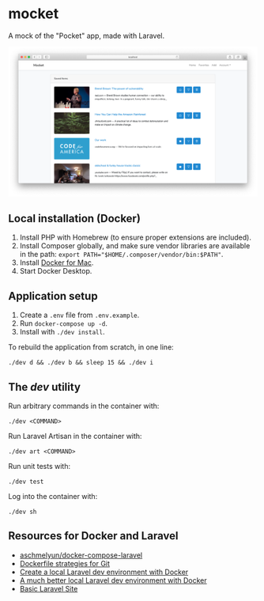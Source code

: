 # mocket

A mock of the "Pocket" app, made with Laravel.

![image](image.png)

## Local installation (Docker)

1. Install PHP with Homebrew (to ensure proper extensions are included).
2. Install Composer globally, and make sure vendor libraries are available in the path: `export PATH="$HOME/.composer/vendor/bin:$PATH"`.
3. Install [Docker for Mac](https://docs.docker.com/docker-for-mac/).
4. Start Docker Desktop.

## Application setup

1. Create a `.env` file from `.env.example`.
2. Run `docker-compose up -d`.
3. Install with `./dev install`.

To rebuild the application from scratch, in one line:

```
./dev d && ./dev b && sleep 15 && ./dev i
```

## The *dev* utility

Run arbitrary commands in the container with:

```
./dev <COMMAND>
```

Run Laravel Artisan in the container with:

```
./dev art <COMMAND>
```

Run unit tests with:

```
./dev test
```

Log into the container with:

```
./dev sh
```

## Resources for Docker and Laravel

- [aschmelyun/docker-compose-laravel](https://github.com/aschmelyun/docker-compose-laravel)
- [Dockerfile strategies for Git](https://stackoverflow.com/questions/33682123/dockerfile-strategies-for-git)
- [Create a local Laravel dev environment with Docker](https://www.youtube.com/watch?v=5N6gTVCG_rw)
- [A much better local Laravel dev environment with Docker](https://www.youtube.com/watch?v=I980aPL-NRM)
- [Basic Laravel Site](https://medium.com/@assertchris/laravel-basic-site-d5790d77367d)

